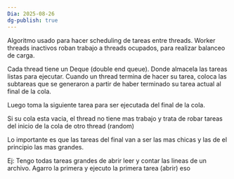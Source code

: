 ```yaml
---
Dia: 2025-08-26
dg-publish: true
---
```

Algoritmo usado para hacer scheduling de tareas entre threads. Worker threads inactivos roban trabajo a threads ocupados, para realizar balanceo de carga.

Cada thread tiene un Deque (double end queue). Donde almacela las tareas listas para ejecutar. Cuando un thread termina de hacer su tarea, coloca las subtareas que se generaron a partir de haber terminado su tarea actual al final de la cola. 

Luego toma la siguiente tarea para ser ejecutada del final de la cola. 

Si su cola esta vacia, el thread no tiene mas trabajo y trata de robar tareas del inicio de la cola de otro thread (random)

Lo importante es que las tareas del final van a ser las mas chicas y las de el principio las mas grandes. 

Ej: Tengo todas tareas grandes de abrir leer y contar las lineas de un archivo. Agarro la primera y ejecuto la primera tarea (abrir) eso 